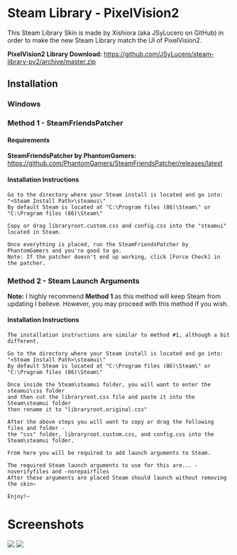 # Steam Library - PixelVision2
This Steam Library Skin is made by Xishiora (aka JSyLucero on GitHub) in order to make the new Steam Library match the UI of PixelVision2.  

**PixelVision2 Library Download:** https://github.com/JSyLucero/steam-library-pv2/archive/master.zip

## Installation
### Windows
### Method 1 - SteamFriendsPatcher
#### Requirements

**SteamFriendsPatcher by PhantomGamers:** https://github.com/PhantomGamers/SteamFriendsPatcher/releases/latest  

#### Installation Instructions

    Go to the directory where your Steam install is located and go into:
    "<Steam Install Path>\steamui\"
    By default Steam is located at "C:\Program files (86)\Steam\" or "C:\Program files (86)\Steam\"
    
    Copy or drag libraryroot.custom.css and config.css into the "steamui" located in Steam.
    
    Once everything is placed, run the SteamFriendsPatcher by PhantomGamers and you're good to go.
    Note: If the patcher doesn't end up working, click [Force Check] in the patcher.

### Method 2 - Steam Launch Arguments
**Note:** I highly recommend **Method 1** as this method will keep Steam from updating I believe.
However, you may proceed with this method if you wish.

#### Installation Instructions

    The installation instructions are similar to method #1, although a bit different.

    Go to the directory where your Steam install is located and go into:
    "<Steam Install Path>\steamui\"
    By default Steam is located at "C:\Program files (86)\Steam\" or "C:\Program files (86)\Steam\"
    
    Once inside the Steam\steamui folder, you will want to enter the steamui\css folder 
    and then cut the libraryroot.css file and paste it into the Steam\steamui folder
    then rename it to "libraryroot.original.css"

    After the above steps you will want to copy or drag the following files and folder -
    the "css" folder, libraryroot.custom.css, and config.css into the Steam\steamui folder.
    
    From here you will be required to add launch arguments to Steam.
    
    The required Steam launch arguments to use for this are... -noverifyfiles and -norepairfiles
    After these arguments are placed Steam should launch without removing the skin~

    Enjoy!~

# Screenshots

![](https://i.imgur.com/elKRglo.jpg)
![](https://i.imgur.com/KA2sLL2.jpg)